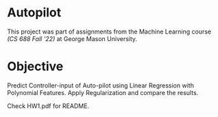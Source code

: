 # Autopilot

This project was part of assignments from the Machine Learning course *(CS 688 Fall '22)* at George Mason University.

# Objective

Predict Controller-input of Auto-pilot using Linear Regression with Polynomial Features. Apply Regularization and compare the results.

Check HW1.pdf for README.

